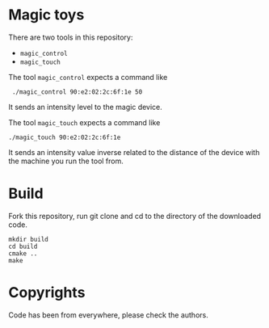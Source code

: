 # Magic toys

There are two tools in this repository:

* `magic_control`
* `magic_touch`

The tool `magic_control` expects a command like

```
 ./magic_control 90:e2:02:2c:6f:1e 50
```

It sends an intensity level to the magic device.

The tool `magic_touch` expects a command like

```
./magic_touch 90:e2:02:2c:6f:1e
```

It sends an intensity value inverse related to the distance of the device with the machine you run the tool from.

# Build

Fork this repository, run git clone and cd to the directory of the downloaded code.

```
mkdir build
cd build
cmake ..
make
```

# Copyrights

Code has been from everywhere, please check the authors. 
